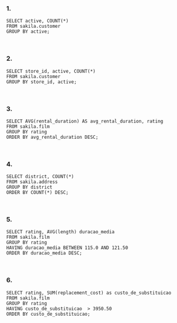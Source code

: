 ### 1. 
~~~
SELECT active, COUNT(*)
FROM sakila.customer
GROUP BY active;
~~~
<br>

### 2. 
~~~
SELECT store_id, active, COUNT(*)
FROM sakila.customer
GROUP BY store_id, active;
~~~
<br>

### 3. 
~~~
SELECT AVG(rental_duration) AS avg_rental_duration, rating
FROM sakila.film
GROUP BY rating
ORDER BY avg_rental_duration DESC;
~~~
<br>

### 4. 
~~~
SELECT district, COUNT(*)
FROM sakila.address
GROUP BY district
ORDER BY COUNT(*) DESC;
~~~
<br>

### 5. 
~~~
SELECT rating, AVG(length) duracao_media
FROM sakila.film
GROUP BY rating
HAVING duracao_media BETWEEN 115.0 AND 121.50
ORDER BY duracao_media DESC;
~~~
<br>

### 6. 
~~~
SELECT rating, SUM(replacement_cost) as custo_de_substituicao
FROM sakila.film
GROUP BY rating
HAVING custo_de_substituicao  > 3950.50
ORDER BY custo_de_substituicao;
~~~
<br>
